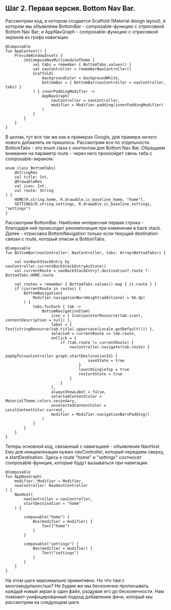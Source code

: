 ## Шаг 2. Первая версия. Bottom Nav Bar.

Рассмотрим код, в котором создается Scaffold (Material design layout), в котором мы объявляем
BottomBar - composable-функцию с отрисовкой Bottom Nav Bar; и AppNavGraph - composable-функцию с
отрисовкой экранов из графа навигации.

```
@Composable
fun AppContent() {
    ProvideWindowInsets {
        JetComposeNavMultimoduleTheme {
            val tabs = remember { BottomTabs.values() }
            val navController = rememberNavController()
            Scaffold(
                backgroundColor = backgroundWhite,
                bottomBar = { BottomBar(navController = navController, tabs) }
            ) { innerPaddingModifier ->
                AppNavGraph(
                    navController = navController,
                    modifier = Modifier.padding(innerPaddingModifier)
                )
            }
        }
    }
}
```

В целом, тут все так же как в примерах Google, для примера ничего нового добавлять не пришлось.
Рассмотрим все по отдельности. BottomTabs - это enum class с контентом для Bottom Nav Bar. Обращаем
внимание на параметр route - через него произойдет связь таба с composable-экраном:

```
enum class BottomTabs(
    @StringRes
    val title: Int,
    @DrawableRes
    val icon: Int,
    val route: String
) {
    HOME(R.string.home, R.drawable.ic_baseline_home, "home"),
    SETTINGS(R.string.settings, R.drawable.ic_baseline_settings, "settings")
}
```

Рассмотрим BottomBar. Наиболее интересная первая строка - благодаря ней происходит рекомпозиция при
изменении в back stack. Далее - отрисовка BottomNavigation только если текущий destination связан с
route, который описан в BottomTabs.

```
@Composable
fun BottomBar(navController: NavController, tabs: Array<BottomTabs>) {

    val navBackStackEntry by navController.currentBackStackEntryAsState()
    val currentRoute = navBackStackEntry?.destination?.route ?: BottomTabs.HOME.route

    val routes = remember { BottomTabs.values().map { it.route } }
    if (currentRoute in routes) {
        BottomNavigation(
            Modifier.navigationBarsHeight(additional = 56.dp)
        ) {
            tabs.forEach { tab ->
                BottomNavigationItem(
                    icon = { Icon(painterResource(tab.icon), contentDescription = null) },
                    label = { Text(stringResource(tab.title).uppercase(Locale.getDefault())) },
                    selected = currentRoute == tab.route,
                    onClick = {
                        if (tab.route != currentRoute) {
                            navController.navigate(tab.route) {
                                popUpTo(navController.graph.startDestinationId) {
                                    saveState = true
                                }
                                launchSingleTop = true
                                restoreState = true
                            }
                        }
                    },
                    alwaysShowLabel = false,
                    selectedContentColor = MaterialTheme.colors.secondary,
                    unselectedContentColor = LocalContentColor.current,
                    modifier = Modifier.navigationBarsPadding()
                )
            }
        }
    }
}
```

Теперь основной код, связанный с навигацией - объявление NavHost. Ему для инициализации нужен
navController, который передаем сверху, и startDestination. Здесь к route "home" и "settings"
соотносят composable-функции, которые будут вызываться при навигации.

```
@Composable
fun AppNavGraph(
    modifier: Modifier = Modifier,
    navController: NavHostController
) {
    NavHost(
        navController = navController,
        startDestination = "home"
    ) {

        composable("home") {
            Box(modifier = modifier) {
                Text("home")
            }
        }

        composable("settings") {
            Box(modifier = modifier) {
                Text("settings")
            }
        }
    }
}
```

На этом шаге максимально примитивно. Но что там с многомодульностью? Не будем же мы бесконечно
прописывать каждый новый экран в один файл, раздувая его до бесконечности. Нам поможет
унифицированный подход добавление фичи, который мы рассмотрим на следующем шаге.